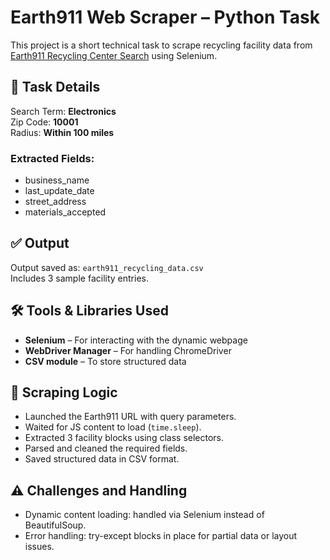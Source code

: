 # Earth911 Web Scraper – Python Task

This project is a short technical task to scrape recycling facility data from [Earth911 Recycling Center Search](https://search.earth911.com/) using Selenium.

## 📌 Task Details

Search Term: **Electronics**  
Zip Code: **10001**  
Radius: **Within 100 miles**

### Extracted Fields:
- business_name
- last_update_date
- street_address
- materials_accepted

## ✅ Output

Output saved as: `earth911_recycling_data.csv`  
Includes 3 sample facility entries.

## 🛠️ Tools & Libraries Used

- **Selenium** – For interacting with the dynamic webpage
- **WebDriver Manager** – For handling ChromeDriver
- **CSV module** – To store structured data

## 🧠 Scraping Logic

- Launched the Earth911 URL with query parameters.
- Waited for JS content to load (`time.sleep`).
- Extracted 3 facility blocks using class selectors.
- Parsed and cleaned the required fields.
- Saved structured data in CSV format.

## ⚠️ Challenges and Handling

- Dynamic content loading: handled via Selenium instead of BeautifulSoup.
- Error handling: try-except blocks in place for partial data or layout issues.
